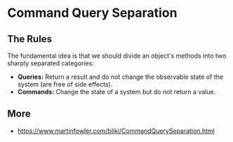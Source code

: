 # Command Query Separation

## The Rules

The fundamental idea is that we should divide an object's methods into two sharply separated categories:

- **Queries:** Return a result and do not change the observable state of the system (are free of side effects).
- **Commands:** Change the state of a system but do not return a value.

## More

- https://www.martinfowler.com/bliki/CommandQuerySeparation.html
